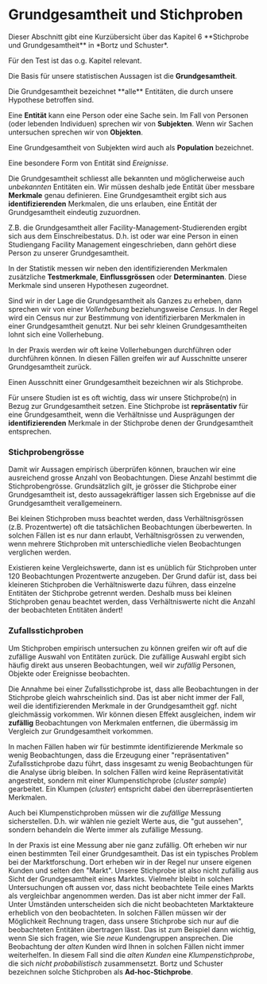 # Grundgesamtheit und Stichproben


<div markdown="1" class="alert alert-success">
Dieser Abschnitt gibt eine Kurzübersicht über das Kapitel 6 **Stichprobe und Grundgesamtheit** in *Bortz und Schuster*. 
</div>

Für den Test ist das o.g. Kapitel relevant. 

Die Basis für unsere statistischen Aussagen ist die **Grundgesamtheit**.

<div markdown=1 class="alert alert-primary">
Die Grundgesamtheit bezeichnet **alle** Entitäten, die durch unsere Hypothese betroffen sind.

Eine **Entität** kann eine Person oder eine Sache sein. Im Fall von Personen (oder lebenden Individuen) sprechen wir von **Subjekten**. Wenn wir Sachen untersuchen sprechen wir von **Objekten**.

Eine Grundgesamtheit von Subjekten wird auch als **Population** bezeichnet.

Eine besondere Form von Entität sind *Ereignisse*.
</div>

Die Grundgesamtheit schliesst alle bekannten und möglicherweise auch *unbekannten* Entitäten ein. Wir müssen deshalb jede Entität über messbare **Merkmale** genau definieren. Eine Grundgesamtheit ergibt sich aus **identifizierenden** Merkmalen, die uns erlauben, eine Entität der Grundgesamtheit eindeutig zuzuordnen.

<div markdown=1 class="alert alert-info">
Z.B. die Grundgesamtheit aller Facility-Management-Studierenden ergibt sich aus dem Einschreibestatus. D.h. ist oder war eine Person in einen Studiengang Facility Management eingeschrieben, dann gehört diese Person zu unserer Grundgesamtheit.
</div>

In der Statistik messen wir neben den identifizierenden Merkmalen zusätzliche **Testmerkmale**, **Einflussgrössen** oder **Determinanten**. Diese Merkmale sind unseren Hypothesen zugeordnet. 

Sind wir in der Lage die Grundgesamtheit als Ganzes zu erheben, dann sprechen wir von einer *Vollerhebung* beziehungsweise *Census*. In der Regel wird ein Census nur zur Bestimmung von identifizierbaren Merkmalen in einer Grundgesamtheit genutzt. Nur bei sehr kleinen Grundgesamtheiten lohnt sich eine Vollerhebung.

In der Praxis werden wir oft keine Vollerhebungen durchführen oder durchführen können. In diesen Fällen greifen wir auf Ausschnitte unserer Grundgesamtheit zurück. 

<div markdown=1 class="alert alert-primary">
Einen Ausschnitt einer Grundgesamtheit bezeichnen wir als Stichprobe.
</div>

Für unsere Studien ist es oft wichtig, dass wir unsere Stichprobe(n) in Bezug zur Grundgesamtheit setzen. Eine Stichprobe ist **repräsentativ** für eine Grundgesamtheit, wenn die Verhältnisse und Ausprägungen der **identifizierenden** Merkmale in der Stichprobe denen der Grundgesamtheit entsprechen.

### Stichprobengrösse

Damit wir Aussagen empirisch überprüfen können, brauchen wir eine ausreichend grosse Anzahl von Beobachtungen. Diese Anzahl bestimmt die Stichprobengrösse. Grundsätzlich gilt, je grösser die Stichprobe einer Grundgesamtheit ist, desto aussagekräftiger lassen sich Ergebnisse auf die Grundgesamtheit verallgemeinern.

Bei kleinen Stichproben muss beachtet werden, dass Verhältnisgrössen (z.B. Prozentwerte) oft die tatsächlichen Beobachtungen überbewerten. In solchen Fällen ist es nur dann erlaubt, Verhältnisgrössen zu verwenden, wenn mehrere Stichproben mit unterschiedliche vielen Beobachtungen verglichen werden.

Existieren keine Vergleichswerte, dann ist es unüblich für Stichproben unter 120 Beobachtungen Prozentwerte anzugeben. Der Grund dafür ist, dass bei kleineren Stichproben die Verhältniswerte dazu führen, dass einzelne Entitäten der Stichprobe getrennt werden. Deshalb muss bei kleinen Stichproben genau beachtet werden, dass Verhältniswerte nicht die Anzahl der beobachteten Entitäten ändert!

### Zufallsstichproben

Um Stichproben empirisch untersuchen zu können greifen wir oft auf die zufällige Auswahl von Entitäten zurück. Die zufällige Auswahl ergibt sich häufig direkt aus unseren Beobachtungen, weil wir *zufällig* Personen, Objekte oder Ereignisse beobachten. 

Die Annahme bei einer Zufallsstichprobe ist, dass alle Beobachtungen in der Stichprobe gleich wahrscheinlich sind. Das ist aber nicht immer der Fall, weil die identifizierenden Merkmale in der Grundgesamtheit ggf. nicht gleichmässig vorkommen. Wir können diesen Effekt ausgleichen, indem wir **zufällig** Beobachtungen von Merkmalen entfernen, die übermässig im Vergleich zur Grundgesamtheit vorkommen.

In machen Fällen haben wir für bestimmte identifizierende Merkmale so wenig Beobachtungen, dass die Erzeugung einer "repräsentativen" Zufallsstichprobe dazu führt, dass insgesamt zu wenig  Beobachtungen für die Analyse übrig bleiben. In solchen Fällen wird keine Repräsentativität angestrebt, sondern mit einer Klumpenstichprobe (*cluster sample*) gearbeitet. Ein Klumpen (*cluster*) entspricht dabei den überrepräsentierten Merkmalen. 

Auch bei Klumpenstichproben müssen wir die *zufällige* Messung sicherstellen. D.h. wir wählen nie gezielt Werte aus, die "gut aussehen", sondern behandeln die Werte immer als zufällige Messung. 

In der Praxis ist eine Messung aber nie ganz zufällig. Oft erheben wir nur einen bestimmten Teil einer Grundgesamtheit. Das ist ein typisches Problem bei der Marktforschung. Dort erheben wir in der Regel nur unsere eigenen Kunden und selten den "Markt". Unsere Stichprobe ist also nicht zufällig aus Sicht der Grundgesamtheit eines Marktes. Vielmehr bleibt in solchen Untersuchungen oft aussen vor, dass nicht beobachtete Teile eines Markts als vergleichbar angenommen werden. Das ist aber nicht immer der Fall. Unter Umständen unterscheiden sich die nicht beobachteten Marktakteure erheblich von den beobachteten. In solchen Fällen müssen wir der Möglichkeit Rechnung tragen, dass unsere Stichprobe sich nur auf die beobachteten Entitäten übertragen lässt. Das ist zum Beispiel dann wichtig, wenn Sie sich fragen, wie Sie *neue* Kundengruppen ansprechen. Die Beobachtung der *alten* Kunden wird Ihnen in solchen Fällen nicht immer weiterhelfen. In diesem Fall sind die *alten Kunden* eine *Klumpenstichprobe*, die sich *nicht probabilistisch* zusammensetzt.  Bortz und Schuster bezeichnen solche Stichproben als **Ad-hoc-Stichprobe**.
